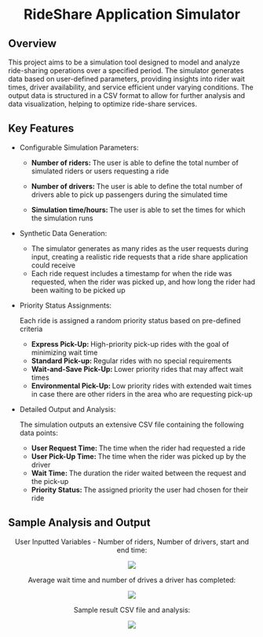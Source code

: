 <h1 align="center">RideShare Application Simulator</h1>

<h2 align="left">Overview</h2>
<p>This project aims to be a simulation tool designed to model and analyze ride-sharing operations over a specified period. The simulator generates data based on user-defined parameters, providing insights into rider wait times, driver availability, and service efficient under varying conditions. The output data is structured in a CSV format to allow for further analysis and data visualization, helping to optimize ride-share services.</p>

<h2 align="left">Key Features</h2>
<ul>
  <li>
    <p>Configurable Simulation Parameters:</p>
    <ul>
      <li>
        <p><b>Number of riders: </b> The user is able to define the total number of simulated riders or users requesting a ride</p>
      </li>
      <li>
        <p><b>Number of drivers: </b> The user is able to define the total number of drivers able to pick up passengers during the simulated time</p>
      </li>
      <li>
        <p><b>Simulation time/hours: </b> The user is able to set the times for which the simulation runs</p>
      </li>
    </ul>
  </li>
  <li>
    <p>Synthetic Data Generation:</p>
    <ul>
      <li>
        The simulator generates as many rides as the user requests during input, creating a realistic ride requests that a ride share application could receive
      </li>
      <li>
        Each ride request includes a timestamp for when the ride was requested, when the rider was picked up, and how long the rider had been waiting to be picked up
      </li>
    </ul>
  </li>
  <li>
    <p>Priority Status Assignments:</p>
    <p>Each ride is assigned a random priority status based on pre-defined criteria</p>
    <ul>
      <li>
        <b>Express Pick-Up: </b> High-priority pick-up rides with the goal of minimizing wait time
      </li>
      <li>
        <b>Standard Pick-up: </b> Regular rides with no special requirements
      </li>
      <li>
        <b>Wait-and-Save Pick-Up: </b> Lower priority rides that may affect wait times 
      </li>
      <li>
        <b>Environmental Pick-Up: </b> Low priority rides with extended wait times in case there are other riders in the area who are requesting pick-up
      </li>
    </ul>
  </li>
<li>
    <p>Detailed Output and Analysis:</p>
    <p>The simulation outputs an extensive CSV file containing the following data points:</p>
    <ul>
      <li>
        <b>User Request Time: </b> The time when the rider had requested a ride
      </li>
      <li>
        <b>User Pick-Up Time: </b> The time when the rider was picked up by the driver
      </li>
      <li>
        <b>Wait Time: </b> The duration the rider waited between the request and the pick-up
      </li>
      <li>
        <b>Priority Status: </b> The assigned priority the user had chosen for their ride
      </li>
    </ul>
  </li>
</ul>

<h2 align="left">Sample Analysis and Output</h2>

<div align="center"> 
  <p>User Inputted Variables - Number of riders, Number of drivers, start and end time: </p>
  <div>
    <img src="https://github.com/user-attachments/assets/78711d89-c25f-4922-8aef-8e6366d7464a" />
  </div>
</div>

<div align="center"> 
  <p>Average wait time and number of drives a driver has completed: </p>
  <div>
    <img src="https://github.com/user-attachments/assets/1ecf7373-7567-4c36-b81e-717f0ec954a0" />
  </div>
</div>

<div align="center"> 
  <p>Sample result CSV file and analysis: </p>
  <div>
    <img src="https://github.com/user-attachments/assets/7f36706c-2cd1-4f50-9b91-0726d9d5e7df" />
  </div>
</div>



